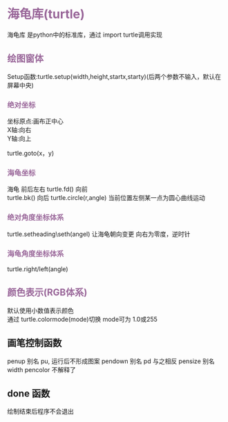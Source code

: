 # <font color = #996699>海龟库(turtle)</font>

海龟库 是python中的标准库，通过 import turtle调用实现

## <font color = #996699>绘图窗体</font>

Setup函数:turtle.setup(width,height,startx,starty)(后两个参数不输入，默认在屏幕中央)

### <font color = #996699>绝对坐标</font>

坐标原点:画布正中心  
X轴:向右  
Y轴:向上  

turtle.goto(x，y)

### <font color = #996699>海龟坐标</font>

海龟 前后左右
turtle.fd() 向前  
turtle.bk() 向后
turtle.circle(r,angle) 当前位置左侧某一点为圆心曲线运动

### <font color = #996699>绝对角度坐标体系</font>

turtle.setheading\seth(angel) 让海龟朝向变更 向右为零度，逆时针

### <font color = #996699>海龟角度坐标体系</font>

turtle.right/left(angle)

## <font color = #996699>颜色表示(RGB体系)</font>

默认使用小数值表示颜色  
通过 turtle.colormode(mode)切换 mode可为 1.0或255

## 画笔控制函数

penup 别名 pu, 运行后不形成图案
pendown 别名 pd 与之相反
pensize 别名 width
pencolor 不解释了

## done 函数

绘制结束后程序不会退出

